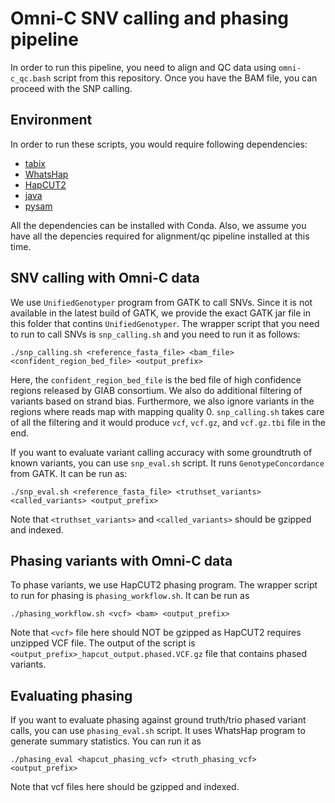 # Omni-C SNV calling and phasing pipeline

In order to run this pipeline, you need to align and QC data using `omni-c_qc.bash` script from this repository. Once you have the BAM file, you can proceed with the SNP calling. 

## Environment

In order to run these scripts, you would require following dependencies:

- [tabix](https://anaconda.org/bioconda/tabix)
- [WhatsHap](https://whatshap.readthedocs.io/en/latest/)
- [HapCUT2](https://github.com/vibansal/HapCUT2)
- [java](https://anaconda.org/bioconda/java-jdk)
- [pysam](https://pysam.readthedocs.io/en/latest/index.html)

All the dependencies can be installed with Conda. Also, we assume you have all the depencies required for alignment/qc pipeline installed at this time. 

## SNV calling with Omni-C data

We use `UnifiedGenotyper` program from GATK to call SNVs. Since it is not available in the latest build of GATK, we provide the exact GATK jar file in this folder that contins `UnifiedGenotyper`. The wrapper script that you need to run to call SNVs is `snp_calling.sh` and you need to run it as follows:

```
./snp_calling.sh <reference_fasta_file> <bam_file> <confident_region_bed_file> <output_prefix>
```

Here, the `confident_region_bed_file` is the bed file of high confidence regions released by GIAB consortium. We also do additional filtering of variants based on strand bias. Furthermore, we also ignore variants in the regions where reads map with mapping quality 0. `snp_calling.sh` takes care of all the filtering and it would produce `vcf`, `vcf.gz`, and `vcf.gz.tbi` file in the end. 

If you want to evaluate variant calling accuracy with some groundtruth of known variants, you can use `snp_eval.sh` script. It runs `GenotypeConcordance` from GATK. It can be run as:

```
./snp_eval.sh <reference_fasta_file> <truthset_variants> <called_variants> <output_prefix>
```

Note that `<truthset_variants>` and `<called_variants>` should be gzipped and indexed. 

## Phasing variants with Omni-C data

To phase variants, we use HapCUT2 phasing program. The wrapper script to run for phasing is `phasing_workflow.sh`. It can be run as

```
./phasing_workflow.sh <vcf> <bam> <output_prefix>
```

Note that `<vcf>` file here should NOT be gzipped as HapCUT2 requires unzipped VCF file. The output of the script is `<output_prefix>_hapcut_output.phased.VCF.gz` file that contains phased variants. 

## Evaluating phasing

If you want to evaluate phasing against ground truth/trio phased variant calls, you can use `phasing_eval.sh` script. It uses WhatsHap program to generate summary statistics. You can run it as

```
./phasing_eval <hapcut_phasing_vcf> <truth_phasing_vcf> <output_prefix>
```

Note that vcf files here should be gzipped and indexed. 
